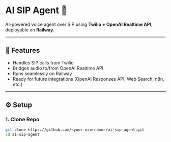 # AI SIP Agent 🚀

AI-powered voice agent over SIP using **Twilio + OpenAI Realtime API**, deployable on **Railway**.

---

## 🧩 Features
- Handles SIP calls from Twilio
- Bridges audio to/from OpenAI Realtime API
- Runs seamlessly on Railway
- Ready for future integrations (OpenAI Responses API, Web Search, n8n, etc.)

---

## ⚙️ Setup

### 1. Clone Repo
```bash
git clone https://github.com/<your-username>/ai-sip-agent.git
cd ai-sip-agent
